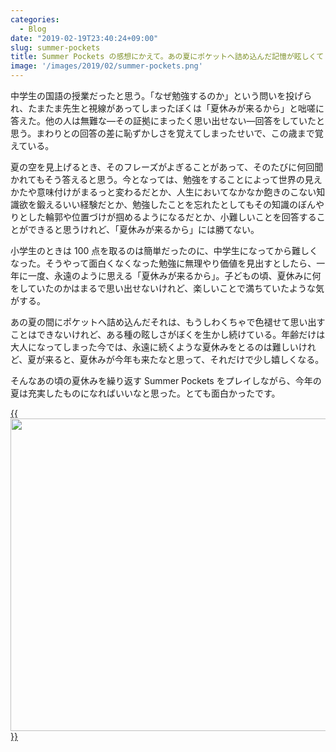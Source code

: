 ```yaml
---
categories:
  - Blog
date: "2019-02-19T23:40:24+09:00"
slug: summer-pockets
title: Summer Pockets の感想にかえて。あの夏にポケットへ詰め込んだ記憶が眩しくて
image: '/images/2019/02/summer-pockets.png'
---
```


中学生の国語の授業だったと思う。「なぜ勉強するのか」という問いを投げられ、たまたま先生と視線があってしまったぼくは「夏休みが来るから」と咄嗟に答えた。他の人は無難な―その証拠にまったく思い出せない―回答をしていたと思う。まわりとの回答の差に恥ずかしさを覚えてしまったせいで、この歳まで覚えている。

夏の空を見上げるとき、そのフレーズがよぎることがあって、そのたびに何回聞かれてもそう答えると思う。今となっては、勉強をすることによって世界の見えかたや意味付けがまるっと変わるだとか、人生においてなかなか飽きのこない知識欲を鍛えるいい経験だとか、勉強したことを忘れたとしてもその知識のぼんやりとした輪郭や位置づけが掴めるようになるだとか、小難しいことを回答することができると思うけれど、「夏休みが来るから」には勝てない。

小学生のときは 100 点を取るのは簡単だったのに、中学生になってから難しくなった。そうやって面白くなくなった勉強に無理やり価値を見出すとしたら、一年に一度、永遠のように思える「夏休みが来るから」。子どもの頃、夏休みに何をしていたのかはまるで思い出せないけれど、楽しいことで満ちていたような気がする。

あの夏の間にポケットへ詰め込んだそれは、もうしわくちゃで色褪せて思い出すことはできないけれど、ある種の眩しさがぼくを生かし続けている。年齢だけは大人になってしまった今では、永遠に続くような夏休みをとるのは難しいけれど、夏が来ると、夏休みが今年も来たなと思って、それだけで少し嬉しくなる。

そんなあの頃の夏休みを繰り返す Summer Pockets をプレイしながら、今年の夏は充実したものになればいいなと思った。とても面白かったです。

[{{<img alt="" src="/images/2019/02/summer-pockets.png" width="1500" height="500">}}](http://www.amazon.co.jp/exec/obidos/ASIN/B078YGGMZY/rakuishi-22/ref=nosim/)